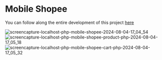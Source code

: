 # Mobile Shopee

You can follow along the entire development of this project <a href="https://www.youtube.com/watch?v=KLWA2vCERSQ" target="_blank">here</a>

![screencapture-localhost-php-mobile-shopee-2024-08-04-17_04_54](https://github.com/user-attachments/assets/26236786-b364-4459-8951-a6be69f0acc8)
![screencapture-localhost-php-mobile-shopee-product-php-2024-08-04-17_05_18](https://github.com/user-attachments/assets/9a787577-8192-4b54-8f75-5ecfab96eb52)
![screencapture-localhost-php-mobile-shopee-cart-php-2024-08-04-17_05_32](https://github.com/user-attachments/assets/5222af1d-06f1-49df-b6e0-6c1f1dabaf98)
